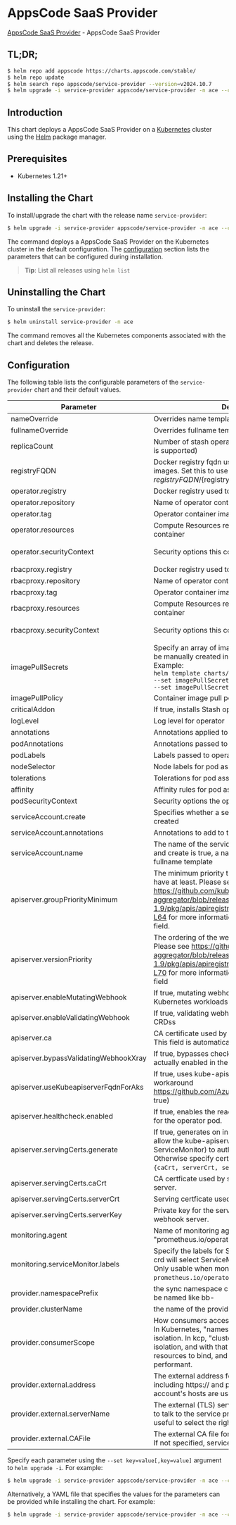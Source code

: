 # AppsCode SaaS Provider

[AppsCode SaaS Provider](https://github.com/appscode-cloud) - AppsCode SaaS Provider

## TL;DR;

```bash
$ helm repo add appscode https://charts.appscode.com/stable/
$ helm repo update
$ helm search repo appscode/service-provider --version=v2024.10.7
$ helm upgrade -i service-provider appscode/service-provider -n ace --create-namespace --version=v2024.10.7
```

## Introduction

This chart deploys a AppsCode SaaS Provider on a [Kubernetes](http://kubernetes.io) cluster using the [Helm](https://helm.sh) package manager.

## Prerequisites

- Kubernetes 1.21+

## Installing the Chart

To install/upgrade the chart with the release name `service-provider`:

```bash
$ helm upgrade -i service-provider appscode/service-provider -n ace --create-namespace --version=v2024.10.7
```

The command deploys a AppsCode SaaS Provider on the Kubernetes cluster in the default configuration. The [configuration](#configuration) section lists the parameters that can be configured during installation.

> **Tip**: List all releases using `helm list`

## Uninstalling the Chart

To uninstall the `service-provider`:

```bash
$ helm uninstall service-provider -n ace
```

The command removes all the Kubernetes components associated with the chart and deletes the release.

## Configuration

The following table lists the configurable parameters of the `service-provider` chart and their default values.

|               Parameter               |                                                                                                                     Description                                                                                                                      |                                                                                            Default                                                                                             |
|---------------------------------------|------------------------------------------------------------------------------------------------------------------------------------------------------------------------------------------------------------------------------------------------------|------------------------------------------------------------------------------------------------------------------------------------------------------------------------------------------------|
| nameOverride                          | Overrides name template                                                                                                                                                                                                                              | <code>""</code>                                                                                                                                                                                |
| fullnameOverride                      | Overrides fullname template                                                                                                                                                                                                                          | <code>""</code>                                                                                                                                                                                |
| replicaCount                          | Number of stash operator replicas to create (only 1 is supported)                                                                                                                                                                                    | <code>1</code>                                                                                                                                                                                 |
| registryFQDN                          | Docker registry fqdn used to pull Stash related images. Set this to use docker registry hosted at ${registryFQDN}/${registry}/${image}                                                                                                               | <code>ghcr.io</code>                                                                                                                                                                           |
| operator.registry                     | Docker registry used to pull operator image                                                                                                                                                                                                          | <code>appscode</code>                                                                                                                                                                          |
| operator.repository                   | Name of operator container image                                                                                                                                                                                                                     | <code>service-provider</code>                                                                                                                                                                  |
| operator.tag                          | Operator container image tag                                                                                                                                                                                                                         | <code>""</code>                                                                                                                                                                                |
| operator.resources                    | Compute Resources required by the operator container                                                                                                                                                                                                 | <code>{"requests":{"cpu":"100m"}}</code>                                                                                                                                                       |
| operator.securityContext              | Security options this container should run with                                                                                                                                                                                                      | <code>{"allowPrivilegeEscalation":false,"capabilities":{"drop":["ALL"]},"readOnlyRootFilesystem":true,"runAsNonRoot":true,"runAsUser":65534,"seccompProfile":{"type":"RuntimeDefault"}}</code> |
| rbacproxy.registry                    | Docker registry used to pull operator image                                                                                                                                                                                                          | <code>appscode</code>                                                                                                                                                                          |
| rbacproxy.repository                  | Name of operator container image                                                                                                                                                                                                                     | <code>kube-rbac-proxy</code>                                                                                                                                                                   |
| rbacproxy.tag                         | Operator container image tag                                                                                                                                                                                                                         | <code>v0.15.0</code>                                                                                                                                                                           |
| rbacproxy.resources                   | Compute Resources required by the operator container                                                                                                                                                                                                 | <code>{"requests":{"cpu":"100m"}}</code>                                                                                                                                                       |
| rbacproxy.securityContext             | Security options this container should run with                                                                                                                                                                                                      | <code>{"allowPrivilegeEscalation":false,"capabilities":{"drop":["ALL"]},"readOnlyRootFilesystem":true,"runAsNonRoot":true,"runAsUser":65534,"seccompProfile":{"type":"RuntimeDefault"}}</code> |
| imagePullSecrets                      | Specify an array of imagePullSecrets. Secrets must be manually created in the namespace. <br> Example: <br> `helm template charts/stash \` <br> `--set imagePullSecrets[0].name=sec0 \` <br> `--set imagePullSecrets[1].name=sec1`                   | <code>[]</code>                                                                                                                                                                                |
| imagePullPolicy                       | Container image pull policy                                                                                                                                                                                                                          | <code>IfNotPresent</code>                                                                                                                                                                      |
| criticalAddon                         | If true, installs Stash operator as critical addon                                                                                                                                                                                                   | <code>false</code>                                                                                                                                                                             |
| logLevel                              | Log level for operator                                                                                                                                                                                                                               | <code>3</code>                                                                                                                                                                                 |
| annotations                           | Annotations applied to operator deployment                                                                                                                                                                                                           | <code>{}</code>                                                                                                                                                                                |
| podAnnotations                        | Annotations passed to operator pod(s).                                                                                                                                                                                                               | <code>{}</code>                                                                                                                                                                                |
| podLabels                             | Labels passed to operator pod(s)                                                                                                                                                                                                                     | <code>{}</code>                                                                                                                                                                                |
| nodeSelector                          | Node labels for pod assignment                                                                                                                                                                                                                       | <code>{"kubernetes.io/os":"linux"}</code>                                                                                                                                                      |
| tolerations                           | Tolerations for pod assignment                                                                                                                                                                                                                       | <code>[]</code>                                                                                                                                                                                |
| affinity                              | Affinity rules for pod assignment                                                                                                                                                                                                                    | <code>{}</code>                                                                                                                                                                                |
| podSecurityContext                    | Security options the operator pod should run with.                                                                                                                                                                                                   | <code>{"fsGroup":65535}</code>                                                                                                                                                                 |
| serviceAccount.create                 | Specifies whether a service account should be created                                                                                                                                                                                                | <code>true</code>                                                                                                                                                                              |
| serviceAccount.annotations            | Annotations to add to the service account                                                                                                                                                                                                            | <code>{}</code>                                                                                                                                                                                |
| serviceAccount.name                   | The name of the service account to use. If not set and create is true, a name is generated using the fullname template                                                                                                                               | <code></code>                                                                                                                                                                                  |
| apiserver.groupPriorityMinimum        | The minimum priority the webhook api group should have at least. Please see https://github.com/kubernetes/kube-aggregator/blob/release-1.9/pkg/apis/apiregistration/v1beta1/types.go#L58-L64 for more information on proper values of this field.    | <code>10000</code>                                                                                                                                                                             |
| apiserver.versionPriority             | The ordering of the webhook api inside of the group. Please see https://github.com/kubernetes/kube-aggregator/blob/release-1.9/pkg/apis/apiregistration/v1beta1/types.go#L66-L70 for more information on proper values of this field                 | <code>15</code>                                                                                                                                                                                |
| apiserver.enableMutatingWebhook       | If true, mutating webhook is configured for Kubernetes workloads                                                                                                                                                                                     | <code>true</code>                                                                                                                                                                              |
| apiserver.enableValidatingWebhook     | If true, validating webhook is configured for Stash CRDss                                                                                                                                                                                            | <code>true</code>                                                                                                                                                                              |
| apiserver.ca                          | CA certificate used by the Kubernetes api server. This field is automatically assigned by the operator.                                                                                                                                              | <code>not-ca-cert</code>                                                                                                                                                                       |
| apiserver.bypassValidatingWebhookXray | If true, bypasses checks that validating webhook is actually enabled in the Kubernetes cluster.                                                                                                                                                      | <code>false</code>                                                                                                                                                                             |
| apiserver.useKubeapiserverFqdnForAks  | If true, uses kube-apiserver FQDN for AKS cluster to workaround https://github.com/Azure/AKS/issues/522 (default true)                                                                                                                               | <code>true</code>                                                                                                                                                                              |
| apiserver.healthcheck.enabled         | If true, enables the readiness and liveliness probes for the operator pod.                                                                                                                                                                           | <code>false</code>                                                                                                                                                                             |
| apiserver.servingCerts.generate       | If true, generates on install/upgrade the certs that allow the kube-apiserver (and potentially ServiceMonitor) to authenticate operators pods. Otherwise specify certs in `apiserver.servingCerts.{caCrt, serverCrt, serverKey}`.                    | <code>true</code>                                                                                                                                                                              |
| apiserver.servingCerts.caCrt          | CA certficate used by serving certificate of webhook server.                                                                                                                                                                                         | <code>""</code>                                                                                                                                                                                |
| apiserver.servingCerts.serverCrt      | Serving certficate used by webhook server.                                                                                                                                                                                                           | <code>""</code>                                                                                                                                                                                |
| apiserver.servingCerts.serverKey      | Private key for the serving certificate used by webhook server.                                                                                                                                                                                      | <code>""</code>                                                                                                                                                                                |
| monitoring.agent                      | Name of monitoring agent (either "prometheus.io/operator" or "prometheus.io/builtin")                                                                                                                                                                | <code>"none"</code>                                                                                                                                                                            |
| monitoring.serviceMonitor.labels      | Specify the labels for ServiceMonitor. Prometheus crd will select ServiceMonitor using these labels. Only usable when monitoring agent is `prometheus.io/operator`.                                                                                  | <code>{}</code>                                                                                                                                                                                |
| provider.namespacePrefix              | the sync namespace created in the provider side will be named like bb-<some-hash>                                                                                                                                                                    | <code>"ace-"</code>                                                                                                                                                                            |
| provider.clusterName                  | the name of the provider                                                                                                                                                                                                                             | <code>"Appscode"</code>                                                                                                                                                                        |
| provider.consumerScope                | How consumers access the service provider cluster. In Kubernetes, "namespaced" allows namespace isolation. In kcp, "cluster" allows workspace isolation, and with that allows cluster-scoped resources to bind, and it is generally more performant. | <code>"Namespaced"</code>                                                                                                                                                                      |
| provider.external.address             | The external address for the service provider cluster, including https:// and port. If not specified, service account's hosts are used.                                                                                                              | <code>""</code>                                                                                                                                                                                |
| provider.external.serverName          | The external (TLS) server name used by consumers to talk to the service provider cluster. This can be useful to select the right certificate via SNI.                                                                                                | <code>""</code>                                                                                                                                                                                |
| provider.external.CAFile              | The external CA file for the service provider cluster. If not specified, service account's CA is used.                                                                                                                                               | <code>""</code>                                                                                                                                                                                |


Specify each parameter using the `--set key=value[,key=value]` argument to `helm upgrade -i`. For example:

```bash
$ helm upgrade -i service-provider appscode/service-provider -n ace --create-namespace --version=v2024.10.7 --set replicaCount=1
```

Alternatively, a YAML file that specifies the values for the parameters can be provided while
installing the chart. For example:

```bash
$ helm upgrade -i service-provider appscode/service-provider -n ace --create-namespace --version=v2024.10.7 --values values.yaml
```
